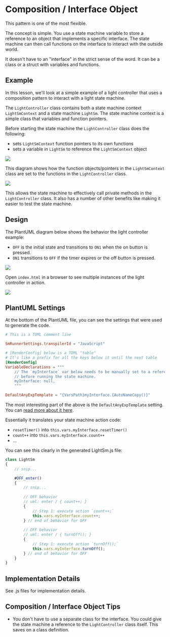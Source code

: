 # Composition / Interface Object
This pattern is one of the most flexible.

The concept is simple. You use a state machine variable to store a reference to an object that implements a specific interface. The state machine can then call functions on the interface to interact with the outside world.

It doesn't have to an "interface" in the strict sense of the word. It can be a class or a struct with variables and functions.

## Example
In this lesson, we'll look at a simple example of a light controller that uses a composition pattern to interact with a light state machine.

The `LightController` class contains both a state machine context `LightSmContext` and a state machine `LightSm`. The state machine context is a simple class that variables and function pointers.

Before starting the state machine the `LightController` class does the following:
* sets `LightSmContext` function pointers to its own functions
* sets a variable in `LightSm` to reference the `LightSmContext` object

![](docs/2024-07-16-18-17-34.png)

<!--
mermaid diagram link: https://mermaid.live/edit#pako:eNqVk01vgzAMhv8K8mmTaAX0g8Jhl623TZ3UnSakKiOmRIMEJaFqV_HfF6C0W6Galksivw_2G8ccIRYUIYQ4I0o9MbKVJI94xC2zmpj1zLapfhRcS5FlKK1jK9arkGxHNLbIOq8h3Gtro7rjTbRmujKNXH5kLLbKghro7r4npITTDFf8VaJSt_Uk6QOnwhtdSr7it6UkGdRMPtRvLEc5KDPVaMt9wSTSDqkGWnjpz7mDjGsrFiU_9-naY8_YkJv_WLjU3hFpsiUokcdoaWGM_HoyylRBdJwud8h1L-n1UIxGD1e3_JP7ARhf_QRgg7lVThg149nYjkCnmGMEoTlSIj8jiHhluHZslpRpISFMSKbQBlJqsT7wGEItS-yg04h3QWy-eTn9A_VmQ0E4hEfYQzid-uOFN5-5jhf4ge_bcDDB2XhqApPAmXuB4_pBZcOXECalMw5cz1m4rmfUxcSfz5pk743Y1pOi3KYni9U3PJkaKw
 -->

This diagram shows how the function objects/pointers in the `LightSmContext` class are set to the functions in the `LightController` class.

![](docs/2024-07-16-18-20-05.png)

This allows the state machine to effectively call private methods in the `LightController` class. It also has a number of other benefits like making it easier to test the state machine.

## Design
The PlantUML diagram below shows the behavior the light controller example:

* `OFF` is the initial state and transitions to `ON1` when the on button is pressed.
* `ON1` transitions to `OFF` if the timer expires or the off button is pressed.

![](docs/2024-07-16-18-22-47.png)

Open `index.html` in a browser to see multiple instances of the light controller in action.

![](docs/light-bulbs.gif)


## PlantUML Settings
At the bottom of the PlantUML file, you can see the settings that were used to generate the code.

```toml
# This is a TOML comment line

SmRunnerSettings.transpilerId = "JavaScript"

# [RenderConfig] below is a TOML "table"
# It's like a prefix for all the keys below it until the next table
[RenderConfig]
VariableDeclarations = """
    // The `myInterface` var below needs to be manually set to a reference of LightSmContext
    // before running the state machine.
    myInterface: null,
    """

DefaultAnyExpTemplate = "{VarsPath}myInterface.{AutoNameCopy()}"
```

The most interesting part of the above is the `DefaultAnyExpTemplate` setting. You can [read more about it here](https://github.com/StateSmith/StateSmith/blob/main/docs/settings.md#renderconfigdefaultanyexptemplate).

Essentially it translates your state machine action code:
* `resetTimer()` into `this.vars.myInterface.resetTimer()`
* `count++` into `this.vars.myInterface.count++`
* ...

You can see this clearly in the generated LightSm.js file:

```javascript
class LightSm
{
    // snip...

    #OFF_enter()
    {
        // snip...
        
        // OFF behavior
        // uml: enter / { count++; }
        {
            // Step 1: execute action `count++;`
            this.vars.myInterface.count++;
        } // end of behavior for OFF
        
        // OFF behavior
        // uml: enter / { turnOff(); }
        {
            // Step 1: execute action `turnOff();`
            this.vars.myInterface.turnOff();
        } // end of behavior for OFF
    }
}
```

## Implementation Details
See .js files for implementation details.

## Composition / Interface Object Tips
* You don't have to use a separate class for the interface. You could give the state machine a reference to the `LightController` class itself. This saves on a class definition.
